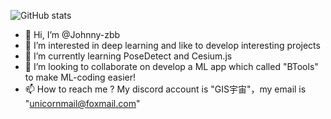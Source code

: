 
![GitHub stats](https://github-readme-stats.vercel.app/api?username=Johnny-zbb&show_icons=true&theme=gruvbox)

- 👋 Hi, I’m @Johnny-zbb
- 👀 I’m interested in deep learning and like to develop interesting projects
- 🌱 I’m currently learning PoseDetect and Cesium.js
- 💞️ I’m looking to collaborate on develop a ML app which called "BTools" to make ML-coding easier!
- 📫 How to reach me ? My discord account is "GIS宇宙"，my email is "unicornmail@foxmail.com"

<!---
Johnny-zbb/Johnny-zbb is a ✨ special ✨ repository because its `README.md` (this file) appears on your GitHub profile.
You can click the Preview link to take a look at your changes.
--->
